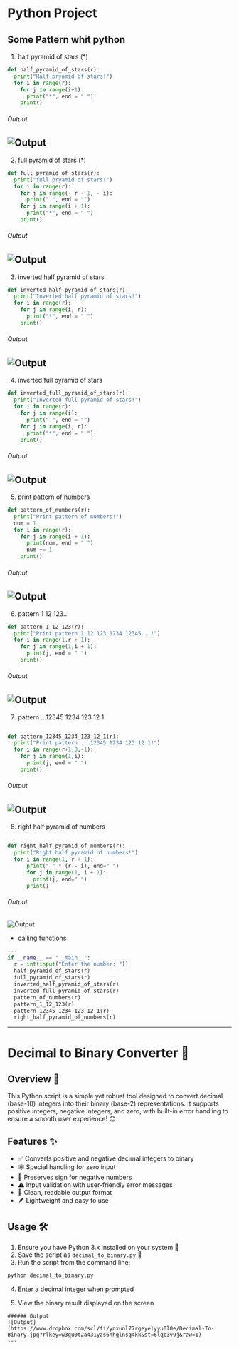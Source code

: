 # Python Project

## Some Pattern whit python

1. half pyramid of stars (*)

```Python
def half_pyramid_of_stars(r):
  print("Half pryamid of stars!")
  for i in range(r):
    for j in range(i+1):
      print("*", end = " ")
    print()
```
###### Output
![Output](https://www.dropbox.com/scl/fi/5m2n0hy01nnvqugscyt8a/1.jpg?rlkey=86imvglm9ir6wkopt76zi1874&st=msj9d1mw&raw=1)
---
2. full pyramid of stars (*)
```python
def full_pyramid_of_stars(r):
  print("full pryamid of stars!")
  for i in range(r):
    for j in range(- r - 1, - i):
      print(" ", end = "")
    for j in range(i + 1):
      print("*", end = " ")
    print()
```
###### Output
![Output](https://www.dropbox.com/scl/fi/psaq4ntp542n8xzczfi2d/2.jpg?rlkey=1sl79o70thqu9smwhs3l74rvj&st=51ntwi00&raw=1)
---
3. inverted half pyramid of stars
```python
def inverted_half_pyramid_of_stars(r):
  print("Inverted half pyramid of stars!")
  for i in range(r):
    for j in range(i, r):
      print("*", end = " ")
    print()
```
###### Output
![Output](https://www.dropbox.com/scl/fi/oqqxi4k7a3dfq2jz0j3un/3.jpg?rlkey=nlbgghu52iog4v6t9phzekjtx&st=ro0ryrmz&raw=1)
---
4. inverted full pyramid of stars
```python
def inverted_full_pyramid_of_stars(r):
  print("Inverted full pyramid of stars!")
  for i in range(r):
    for j in range(i):
      print(" ", end = "")
    for j in range(i, r):
      print("*", end = " ")
    print()
```
###### Output
![Output](https://www.dropbox.com/scl/fi/oh3x04y70kka68gw0kavb/4.jpg?rlkey=0ky60q915nkxu68qdxagv6n27&st=x03dgk9u&raw=1)
---
5. print pattern of numbers
```python
def pattern_of_numbers(r):
  print("Print pattern of numbers!")
  num = 1
  for i in range(r):
    for j in range(i + 1):
      print(num, end = " ")
      num += 1
    print()
```
###### Output
![Output](https://www.dropbox.com/scl/fi/vk5tnnugxvknhsdxvdgqt/5.jpg?rlkey=ry2t5rkhvvhnsgvez3u3bpt7e&st=3zc969am&raw=1)
---
6. pattern 1 12 123...
```python
def pattern_1_12_123(r):
  print("Print pattern 1 12 123 1234 12345...!")
  for i in range(1,r + 1):
    for j in range(1,i + 1):
      print(j, end = " ")
    print()
```
###### Output
![Output](https://www.dropbox.com/scl/fi/zg011qw6qoom45viyn1c3/6.jpg?rlkey=kbldd4hv6axhnz5spt12u7014&st=kcjjr4wg&raw=1)
---
7. pattern ...12345 1234 123 12 1
```python

def pattern_12345_1234_123_12_1(r):
  print("Print pattern ...12345 1234 123 12 1!")
  for i in range(r+1,0,-1):
    for j in range(1,i):
      print(j, end = " ")
    print()
```
###### Output 
![Output](https://www.dropbox.com/scl/fi/4r95apurgvt4l66gudb1i/7.jpg?rlkey=pmx7v4wjhz8xjn9oujm7g22ih&st=ank9tneb&raw=1)
---
8. right half pyramid of numbers
```python

def right_half_pyramid_of_numbers(r):
  print("Right half pyramid of numbers!")
  for i in range(1, r + 1):
      print(" " * (r - i), end=" ")
      for j in range(1, i + 1):
        print(j, end=" ")
      print()

```
###### Output 
![Output](https://www.dropbox.com/scl/fi/wkl3z8eg1w4xd0iad1az6/8.jpg?rlkey=xhb6gkahp2oez9d4e59c88qmy&st=nr403jqu&raw=1)

- calling functions
```python
---
if __name__ == "__main__":
  r = int(input("Enter the number: "))
  half_pyramid_of_stars(r) 
  full_pyramid_of_stars(r)
  inverted_half_pyramid_of_stars(r)
  inverted_full_pyramid_of_stars(r)
  pattern_of_numbers(r)
  pattern_1_12_123(r)
  pattern_12345_1234_123_12_1(r)
  right_half_pyramid_of_numbers(r)
```
---
# Decimal to Binary Converter 🚀

## Overview 🌟
This Python script is a simple yet robust tool designed to convert decimal (base-10) integers into their binary (base-2) representations. It supports positive integers, negative integers, and zero, with built-in error handling to ensure a smooth user experience! 😊

## Features ✨
- ✅ Converts positive and negative decimal integers to binary
- 🕸️ Special handling for zero input
- 🚦 Preserves sign for negative numbers
- ⚠️ Input validation with user-friendly error messages
- 📜 Clean, readable output format
- 🪶 Lightweight and easy to use

## Usage 🛠️
1. Ensure you have Python 3.x installed on your system 🐍
2. Save the script as `decimal_to_binary.py` 💾
3. Run the script from the command line:
```bash
python decimal_to_binary.py
```
4. Enter a decimal integer when prompted 

5. View the binary result displayed on the screen 

```
###### Output 
![Output](https://www.dropbox.com/scl/fi/ynxunl77rgeyelyyu0l0e/Decimal-To-Binary.jpg?rlkey=w3gu0t2a431yzs6hhglnsg4kk&st=6lqc3v9j&raw=1)
---
